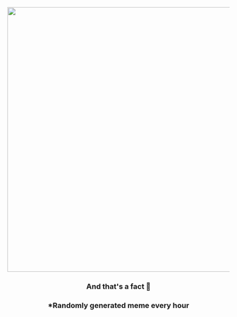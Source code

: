 <p align="center">
        <img src="https://i.redd.it/pwc0f1jt8io81.gif" width="600" height="600">
        </p>
        <h3 align="center">And that's a fact 🗿</h3>
        <h3 align="center">*Randomly generated meme every hour</h3>
    